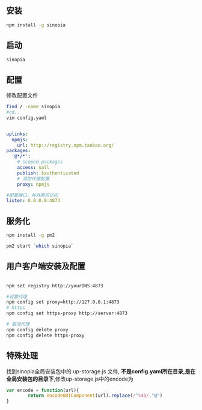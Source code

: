 ## 安装

```bash
npm install -g sinopia
```

## 启动

```bash
sinopia
```

## 配置

修改配置文件
```bash
find / -name sinopia
#cd..
vim config.yaml
```

```yaml

uplinks:
  npmjs:
    url: http://registry.npm.taobao.org/
packages:
  '@*/*':
    # scoped packages
    access: $all
    publish: $authenticated
    # 添加代理配置
    proxy: npmjs

#配置端口，并外网可访问
listen: 0.0.0.0:4873  

```

## 服务化

```bash
npm install -g pm2

pm2 start `which sinopia`
```





## 用户客户端安装及配置

```bash

npm set registry http://yourDNS:4873

#设置代理
npm config set proxy=http://127.0.0.1:4873
# https
npm config set https-proxy http://server:4873

# 取消代理
npm config delete proxy
npm config delete https-proxy

```

## 特殊处理

找到sinopia全局安装包中的 up-storage.js 文件, **不是config.yaml所在目录,是在全局安装包的目录下**,修改up-storage.js中的encode为

```js
var encode = function(url){
        return encodeURIComponent(url).replace(/^%40/,"@")
}
```

